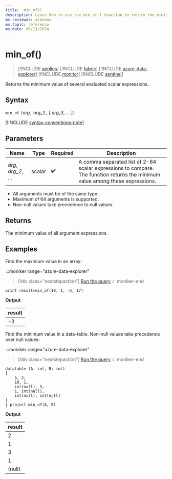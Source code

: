 ```yaml
---
title:  min_of()
description: Learn how to use the min_of() function to return the minimum value of all argument expressions.
ms.reviewer: alexans
ms.topic: reference
ms.date: 08/11/2024
---
```

# min_of()

> [!INCLUDE [applies](../includes/applies-to-version/applies.md)] [!INCLUDE [fabric](../includes/applies-to-version/fabric.md)] [!INCLUDE [azure-data-explorer](../includes/applies-to-version/azure-data-explorer.md)] [!INCLUDE [monitor](../includes/applies-to-version/monitor.md)] [!INCLUDE [sentinel](../includes/applies-to-version/sentinel.md)]

Returns the minimum value of several evaluated scalar expressions.

## Syntax

`min_of` `(`*arg*`,` *arg_2*`,` [ *arg_3*, ... ]`)`

[!INCLUDE [syntax-conventions-note](../includes/syntax-conventions-note.md)]

## Parameters

| Name | Type | Required | Description |
|--|--|--|--|
| *arg*, *arg_2*, ... | scalar |  :heavy_check_mark: | A comma separated list of 2-64 scalar expressions to compare. The function returns the minimum value among these expressions.|

* All arguments must be of the same type.
* Maximum of 64 arguments is supported.
* Non-null values take precedence to null values.

## Returns

The minimum value of all argument expressions.

## Examples

Find the maximum value in an array:

:::moniker range="azure-data-explorer"
> [!div class="nextstepaction"]
> <a href="https://dataexplorer.azure.com/clusters/help/databases/Samples?query=H4sIAAAAAAAAAysoyswrUShKLS7NKbHNzcyLz0/TMDTQUTDUUdA1BlLmmgCoI/wyIgAAAA==" target="_blank">Run the query</a>
::: moniker-end

```kusto
print result=min_of(10, 1, -3, 17) 
```

**Output**

|result|
|---|
|-3|

Find the minimum value in a data-table. Non-null values take precedence over null values:

:::moniker range="azure-data-explorer"
> [!div class="nextstepaction"]
> <a href="https://dataexplorer.azure.com/clusters/help/databases/Samples?query=H4sIAAAAAAAAA0tJLAHCpJxUBQ1HK4XMvBIdBScwrckVzaUABKY6CkY6YJahgY6CIYQJlNfIK83J0dRRMIZK6iAJoquBM7liuWoUCorys1KTSxRyM/Pi89M0HIE2agIA226WNIcAAAA=" target="_blank">Run the query</a>
::: moniker-end

```kusto
datatable (A: int, B: int)
[
    5, 2,
    10, 1,
    int(null), 3,
    1, int(null),
    int(null), int(null)
]
| project min_of(A, B)
```

**Output**

|result|
|---|
|2|
|1|
|3|
|1|
|(null)|
